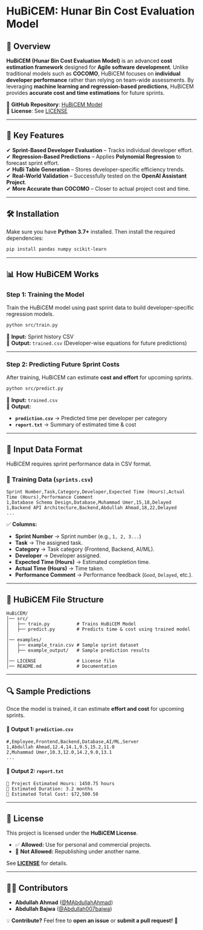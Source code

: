 # HuBiCEM: Hunar Bin Cost Evaluation Model

## 📌 Overview  
**HuBiCEM (Hunar Bin Cost Evaluation Model)** is an advanced **cost estimation framework** designed for **Agile software development**. Unlike traditional models such as **COCOMO**, HuBiCEM focuses on **individual developer performance** rather than relying on team-wide assessments. By leveraging **machine learning and regression-based predictions**, HuBiCEM provides **accurate cost and time estimations** for future sprints.

📌 **GitHub Repository**: [HuBiCEM Model](https://github.com/HuBiCEM/model)  
📜 **License**: See [LICENSE](LICENSE)  

---

## 🚀 Key Features  
✔ **Sprint-Based Developer Evaluation** – Tracks individual developer effort.  
✔ **Regression-Based Predictions** – Applies **Polynomial Regression** to forecast sprint effort.  
✔ **HuBi Table Generation** – Stores developer-specific efficiency trends.  
✔ **Real-World Validation** – Successfully tested on the **OpenAI Assistant Project**.  
✔ **More Accurate than COCOMO** – Closer to actual project cost and time.  

---

## 🛠 Installation  
Make sure you have **Python 3.7+** installed. Then install the required dependencies:

```bash
pip install pandas numpy scikit-learn
```

---

## 📊 How HuBiCEM Works  
### **Step 1: Training the Model**  
Train the HuBiCEM model using past sprint data to build developer-specific regression models.

```bash
python src/train.py
```
📌 **Input:** Sprint history CSV  
📌 **Output:** `trained.csv` (Developer-wise equations for future predictions)  

---

### **Step 2: Predicting Future Sprint Costs**  
After training, HuBiCEM can estimate **cost and effort** for upcoming sprints.

```bash
python src/predict.py
```
📌 **Input:** `trained.csv`  
📌 **Output:**  
- **`prediction.csv`** → Predicted time per developer per category  
- **`report.txt`** → Summary of estimated time & cost  

---

## 📄 Input Data Format  
HuBiCEM requires sprint performance data in CSV format.

### **📝 Training Data (`sprints.csv`)**
```
Sprint Number,Task,Category,Developer,Expected Time (Hours),Actual Time (Hours),Performance Comment
1,Database Schema Design,Database,Muhammad Umer,15,18,Delayed
1,Backend API Architecture,Backend,Abdullah Ahmad,18,22,Delayed
...
```
✅ **Columns:**  
- **Sprint Number** → Sprint number (e.g., `1, 2, 3...`)  
- **Task** → The assigned task.  
- **Category** → Task category (Frontend, Backend, AI/ML).  
- **Developer** → Developer assigned.  
- **Expected Time (Hours)** → Estimated completion time.  
- **Actual Time (Hours)** → Time taken.  
- **Performance Comment** → Performance feedback (`Good`, `Delayed`, etc.).  

---

## 📂 HuBiCEM File Structure  
```
HuBiCEM/
│── src/
│   ├── train.py          # Trains HuBiCEM Model
│   ├── predict.py        # Predicts time & cost using trained model
│
│── examples/
│   ├── example_train.csv # Sample sprint dataset
│   ├── example_output/   # Sample prediction results
│
│── LICENSE               # License file
│── README.md             # Documentation
```

---

## 🔍 Sample Predictions  
Once the model is trained, it can estimate **effort and cost** for upcoming sprints.

#### **📄 Output 1: `prediction.csv`**
```
#,Employee,Frontend,Backend,Database,AI/ML,Server
1,Abdullah Ahmad,12.4,14.1,9.5,15.2,11.0
2,Muhammad Umer,10.3,12.0,14.2,9.0,13.1
...
```

#### **📄 Output 2: `report.txt`**
```
🔹 Project Estimated Hours: 1450.75 hours
🔹 Estimated Duration: 3.2 months
🔹 Estimated Total Cost: $72,500.50
```

---

## 📜 License  
This project is licensed under the **HuBiCEM License**.  
- ✅ **Allowed:** Use for personal and commercial projects.  
- 🚫 **Not Allowed:** Republishing under another name.  

See **[LICENSE](LICENSE)** for details.  

---

## 👨‍💻 Contributors  
- **Abdullah Ahmad** ([@MAbdullahAhmad](https://github.com/MAbdullahAhmad))  
- **Abdullah Bajwa** ([@Abdullah007bajwa](https://github.com/Abdullah007bajwa))  

💡 **Contribute?** Feel free to **open an issue** or **submit a pull request!** 🚀  
